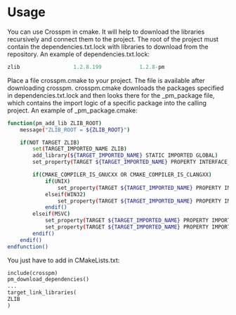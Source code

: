 Usage
=======
You can use Crosspm in cmake. It will help to download the libraries recursively and connect them to the project.
The root of the project must contain the dependencies.txt.lock  with libraries to download from the repository.
An example of dependencies.txt.lock:

```python
zlib                 1.2.8.199            1.2.8-pm
```
Place a file crosspm.cmake to your project. The file is available after downloading crosspm.
crosspm.cmake downloads the packages specified in dependencies.txt.lock and then looks there for the _pm_package file,
which contains the import logic of a specific package into the calling project.
An example of _pm_package.cmake:

```bash
function(pm_add_lib ZLIB_ROOT)
    message("ZLIB_ROOT = ${ZLIB_ROOT}")

    if(NOT TARGET ZLIB)
        set(TARGET_IMPORTED_NAME ZLIB)
        add_library(${TARGET_IMPORTED_NAME} STATIC IMPORTED GLOBAL)
        set_property(TARGET ${TARGET_IMPORTED_NAME} PROPERTY INTERFACE_INCLUDE_DIRECTORIES "${ZLIB_ROOT}/include")

        if(CMAKE_COMPILER_IS_GNUCXX OR CMAKE_COMPILER_IS_CLANGXX)
            if(UNIX)
                set_property(TARGET ${TARGET_IMPORTED_NAME} PROPERTY IMPORTED_LOCATION "${ZLIB_ROOT}/lib/libz.a")
            elseif(WIN32)
                set_property(TARGET ${TARGET_IMPORTED_NAME} PROPERTY IMPORTED_LOCATION "${ZLIB_ROOT}/lib/libzlibstatic.a")
            endif()
        elseif(MSVC)
            set_property(TARGET ${TARGET_IMPORTED_NAME} PROPERTY IMPORTED_LOCATION_DEBUG       "${ZLIB_ROOT}/lib/zlibstaticd.lib")
            set_property(TARGET ${TARGET_IMPORTED_NAME} PROPERTY IMPORTED_LOCATION_RELEASE     "${ZLIB_ROOT}/lib/zlibstatic.lib")
        endif()
    endif()
endfunction()

```

You just have to add in CMakeLists.txt:

```python
include(crosspm)
pm_download_dependencies()
...
target_link_libraries(
ZLIB
)
```

